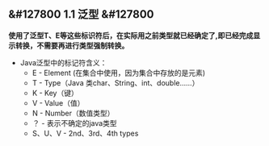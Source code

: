 ## &#127800 1.1 泛型 &#127800

**使用了泛型T、E等这些标识符后，在实际用之前类型就已经确定了,即已经完成显示转换，不需要再进行类型强制转换。**

- Java泛型中的标记符含义：
	-  E - Element (在集合中使用，因为集合中存放的是元素)
	-  T - Type（Java 类char、String、int、double……）
	-  K - Key（键）
	-  V - Value（值）
	-  N - Number（数值类型）
	-  ？ -  表示不确定的java类型
	-  S、U、V  - 2nd、3rd、4th types